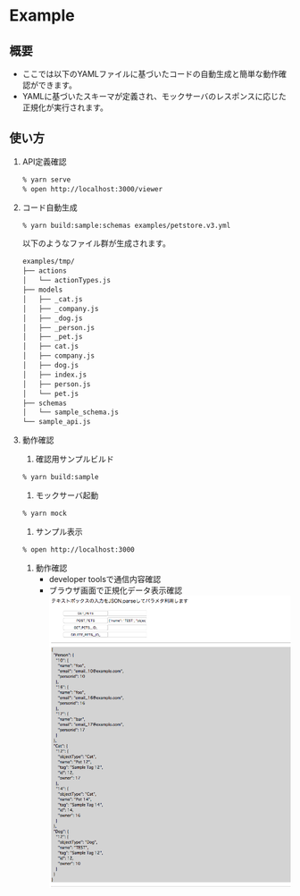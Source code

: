 # Example

## 概要
- ここでは以下のYAMLファイルに基づいたコードの自動生成と簡単な動作確認ができます。
- YAMLに基づいたスキーマが定義され、モックサーバのレスポンスに応じた正規化が実行されます。

## 使い方
1. API定義確認  
    ```bash
    % yarn serve
    % open http://localhost:3000/viewer
    ```
1. コード自動生成
    ```bash
    % yarn build:sample:schemas examples/petstore.v3.yml 
    ```
    
    以下のようなファイル群が生成されます。
    ```bash
    examples/tmp/
    ├── actions
    │   └── actionTypes.js
    ├── models
    │   ├── _cat.js
    │   ├── _company.js
    │   ├── _dog.js
    │   ├── _person.js
    │   ├── _pet.js
    │   ├── cat.js
    │   ├── company.js
    │   ├── dog.js
    │   ├── index.js
    │   ├── person.js
    │   └── pet.js
    ├── schemas
    │   └── sample_schema.js
    └── sample_api.js

    ```
1. 動作確認  
    1. 確認用サンプルビルド  
      ```bash
      % yarn build:sample
      ```
    1. モックサーバ起動  
      ```bash
      % yarn mock
      ```
    1. サンプル表示  
      ```bash
      % open http://localhost:3000
      ```
    1. 動作確認
       - developer toolsで通信内容確認
       - ブラウザ画面で正規化データ表示確認  
         ![sample-image](./images/sample-image.png)
       

